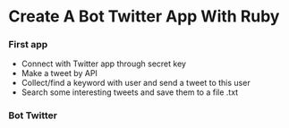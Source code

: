 # Create A Bot Twitter App With Ruby

### First app

- Connect with Twitter app through secret key
- Make a tweet by API
- Collect/find a keyword with user and send a tweet to this user
- Search some interesting tweets and save them to a file .txt

### Bot Twitter
